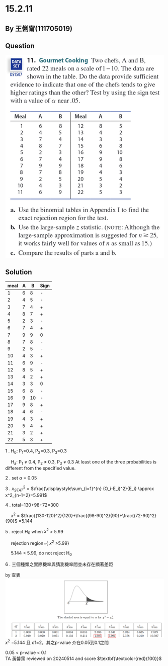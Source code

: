 # 15.2.11

## By 王俐甯(111705019)

## Question
![image](https://github.com/HWTeng-Course/202402-Statistics/blob/main/Images/IMG_2445.jpg?raw=true)

## Solution

| meal         | A                   | B                   | Sign           |
| ------------ | ------------------- | ------------------- | -------------- | 
| 1            | 6                   | 8                   | -              |
| 2            | 4                   | 5                   | -              |
| 3            | 7                   | 4                   | +              |
| 4            | 8                   | 7                   | +              |
| 5            | 2                   | 3                   | -              |
| 6            | 7                   | 4                   | +              |
| 7            | 9                   | 9                   | 0              |
| 8            | 7                   | 8                   | -              |
| 9            | 2                   | 5                   | -              |
| 10           | 4                   | 3                   | +              |
| 11           | 6                   | 9                   | -              |
| 12           | 8                   | 5                   | +              |
| 13           | 4                   | 2                   | +              |
| 14           | 3                   | 3                   | 0              |
| 15           | 6                   | 8                   | -              |
| 16           | 9                   | 10                  | -              |
| 17           | 9                   | 8                   | +              |
| 18           | 4                   | 6                   | -              |
| 19           | 4                   | 3                   | +              |
| 20           | 5                   | 4                   | +              |
| 21           | 3                   | 2                   | +              |
| 22           | 5                   | 3                   | +              |

 1 .
 H<sub>0</sub>: P<sub>1</sub>=0.4, P<sub>2</sub>=0.3, P<sub>3</sub>=0.3
 
 &emsp;
 H<sub>a</sub>: P<sub>1</sub> $\neq$ 0.4, P<sub>2</sub> $\neq$ 0.3, P<sub>3</sub> $\neq$ 0.3  At least one of the three probabilities is different from the specified value. 
 

2 . set $\alpha$ = 0.05

3 . $x^2_{STAT}$ = $\frac{\displaystyle\sum_{i=1}^{n} (O_i-E_i)^2}{E_i} \approx x^2_{n-1=2}=5.991$ 

4 . total=130+98+72=300

&emsp;
$x^2$ = $\frac{(130-120)^2}{120}+\frac{(98-90)^2}{90}+\frac{(72-90)^2}{90}$ =5.144

5 . reject H<sub>0</sub> when $x^2$ > 5.99

&emsp;
rejection region={ $x^2$ >5.99}

&emsp;
5.144 < 5.99, do not reject H<sub>0</sub>

6 . 三個種類之實際機率與猜測機率間並未存在顯著差距




by 查表
![image](https://github.com/HWTeng-Course/202402-Statistics/blob/main/Images/%E8%9E%A2%E5%B9%95%E6%93%B7%E5%8F%96%E7%95%AB%E9%9D%A2%202024-05-04%20141023.png?raw=true)
$x^2$ =5.144 且 df=2，其之p-value 介在0.05到0.1之間

0.05 < p-value < 0.1  
TA 黃馨霈 reviewed on 20240514 and score $\textbf{\textcolor{red}{100}}$
